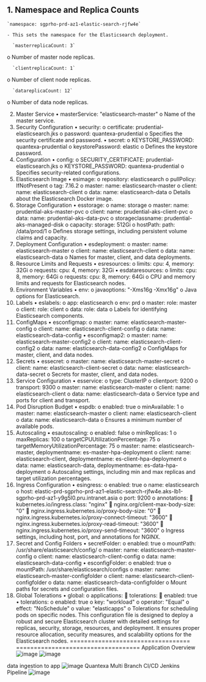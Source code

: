 ## 1. Namespace and Replica Counts

    `namespace: sgprho-prd-az1-elastic-search-rjfw4e`

    - This sets the namespace for the Elasticsearch deployment.

      `masterreplicaCount: 3`

  o	Number of master node replicas.

      `clientreplicaCount: 1`

  o	Number of client node replicas.

      `datareplicaCount: 12`

  o	Number of data node replicas.
  
2. Master Service
•	masterService: "elasticsearch-master"
o	Name of the master service.
3. Security Configuration
•	security:
o	certificate: prudential-elasticsearch.jks
o	password: quantexa-prudential
o	Specifies the security certificate and password.
•	secret:
o	KEYSTORE_PASSWORD: quantexa-prudential
o	keystorePassword: elastic
o	Defines the keystore password.
4. Configuration
•	config:
o	SECURITY_CERTIFICATE: prudential-elasticsearch.jks
o	KEYSTORE_PASSWORD: quantexa-prudential
o	Specifies security-related configurations.
5. Elasticsearch Image
•	esimage:
o	repository: elasticsearch
o	pullPolicy: IfNotPresent
o	tag: 7.16.2
o	master: name: elasticsearch-master
o	client: name: elasticsearch-client
o	data: name: elasticsearch-data
o	Details about the Elasticsearch Docker image.
6. Storage Configuration
•	esstorage:
o	name: storage
o	master: name: prudential-aks-master-pvc
o	client: name: prudential-aks-client-pvc
o	data: name: prudential-aks-data-pvc
o	storageclassname: prudential-aks-managed-disk
o	capacity: storage: 512Gi
o	hostPath: path: /data/prod/1
o	Defines storage settings, including persistent volume claims and capacity.
7. Deployment Configuration
•	esdeployment:
o	master: name: elasticsearch-master
o	client: name: elasticsearch-client
o	data: name: elasticsearch-data
o	Names for master, client, and data deployments.
8. Resource Limits and Requests
•	esresources:
o	limits: cpu: 4, memory: 32Gi
o	requests: cpu: 4, memory: 32Gi
•	esdataresources:
o	limits: cpu: 8, memory: 64Gi
o	requests: cpu: 8, memory: 64Gi
o	CPU and memory limits and requests for Elasticsearch nodes.
9. Environment Variables
•	env:
o	javaoptions: "-Xms16g -Xmx16g"
o	Java options for Elasticsearch.
10. Labels
•	eslabels:
o	app: elasticsearch
o	env: prd
o	master: role: master
o	client: role: client
o	data: role: data
o	Labels for identifying Elasticsearch components.
11. ConfigMaps
•	esconfigmap:
o	master: name: elasticsearch-master-config
o	client: name: elasticsearch-client-config
o	data: name: elasticsearch-data-config
•	esconfigmap2:
o	master: name: elasticsearch-master-config2
o	client: name: elasticsearch-client-config2
o	data: name: elasticsearch-data-config2
o	ConfigMaps for master, client, and data nodes.
12. Secrets
•	essecret:
o	master: name: elasticsearch-master-secret
o	client: name: elasticsearch-client-secret
o	data: name: elasticsearch-data-secret
o	Secrets for master, client, and data nodes.
13. Service Configuration
•	esservice:
o	type: ClusterIP
o	clientport: 9200
o	transport: 9300
o	master: name: elasticsearch-master
o	client: name: elasticsearch-client
o	data: name: elasticsearch-data
o	Service type and ports for client and transport.
14. Pod Disruption Budget
•	espdb:
o	enabled: true
o	minAvailable: 1
o	master: name: elasticsearch-master
o	client: name: elasticsearch-client
o	data: name: elasticsearch-data
o	Ensures a minimum number of available pods.
15. Autoscaling
•	esautoscaling:
o	enabled: false
o	minReplicas: 1
o	maxReplicas: 100
o	targetCPUUtilizationPercentage: 75
o	targetMemoryUtilizationPercentage: 75
o	master: name: elasticsearch-master, deploymentname: es-master-hpa-deployment
o	client: name: elasticsearch-client, deploymentname: es-client-hpa-deployment
o	data: name: elasticsearch-data, deploymentname: es-data-hpa-deployment
o	Autoscaling settings, including min and max replicas and target utilization percentages.
16. Ingress Configuration
•	esingress:
o	enabled: true
o	name: elasticsearch
o	host: elastic-prd-sgprho-prd-az1-elastic-search-rjfw4e.aks-lb1-sgprho-prd-az1-y9g5l0.pru.intranet.asia
o	port: 9200
o	annotations:
	kubernetes.io/ingress.class: "nginx"
	nginx.org/client-max-body-size: "0"
	nginx.ingress.kubernetes.io/proxy-body-size: "0"
	nginx.ingress.kubernetes.io/proxy-connect-timeout: "3600"
	nginx.ingress.kubernetes.io/proxy-read-timeout: "3600"
	nginx.ingress.kubernetes.io/proxy-send-timeout: "3600"
o	Ingress settings, including host, port, and annotations for NGINX.
17. Secret and Config Folders
•	secretFolder:
o	enabled: true
o	mountPath: /usr/share/elasticsearch/config/
o	master: name: elasticsearch-master-config
o	client: name: elasticsearch-client-config
o	data: name: elasticsearch-data-config
•	esconfigFolder:
o	enabled: true
o	mountPath: /usr/share/elasticsearch/configs
o	master: name: elasticsearch-master-configfolder
o	client: name: elasticsearch-client-configfolder
o	data: name: elasticsearch-data-configfolder
o	Mount paths for secrets and configuration files.
18. Global Tolerations
•	global:
o	applications:
	tolerations:
	enabled: true
•	tolerations:
o	enabled: true
o	key: "workload"
o	operator: "Equal"
o	effect: "NoSchedule"
o	value: "elasticapps"
o	Tolerations for scheduling pods on specific nodes.
This configuration file is designed to deploy a robust and secure Elasticsearch cluster with detailed settings for replicas, security, storage, resources, and deployment. It ensures proper resource allocation, security measures, and scalability options for the Elasticsearch nodes.
==================================
===================================
Application Overview
![image](https://github.com/user-attachments/assets/91b7e115-1191-4db3-babe-c202b278ae61)
![image](https://github.com/user-attachments/assets/e4650745-431b-4d63-8823-9d982e573e4a)

data ingestion to app
![image](https://github.com/user-attachments/assets/4f488b2a-a233-4431-9b03-defce30f5882)
Quantexa Multi Branch CI/CD Jenkins Pipeline
![image](https://github.com/user-attachments/assets/68c435f4-5d78-46c1-a346-8aaa221d267b)




